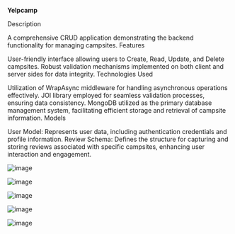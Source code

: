 **Yelpcamp**

Description

A comprehensive CRUD application demonstrating the backend functionality for managing campsites.
Features

User-friendly interface allowing users to Create, Read, Update, and Delete campsites.
Robust validation mechanisms implemented on both client and server sides for data integrity.
Technologies Used

Utilization of WrapAsync middleware for handling asynchronous operations effectively.
JOI library employed for seamless validation processes, ensuring data consistency.
MongoDB utilized as the primary database management system, facilitating efficient storage and retrieval of campsite information.
Models

User Model: Represents user data, including authentication credentials and profile information.
Review Schema: Defines the structure for capturing and storing reviews associated with specific campsites, enhancing user interaction and engagement.

![image](https://github.com/Vinit-Sikri/yelpcamp/assets/172244095/c39b5b15-674c-48b6-be1c-d9d4b936a90e)

![image](https://github.com/Vinit-Sikri/yelpcamp/assets/172244095/b8f25535-ff2c-4fae-8038-0992dc047d21)


![image](https://github.com/Vinit-Sikri/yelpcamp/assets/172244095/0eed5d8d-286a-41c4-845e-c472f41ec451)


![image](https://github.com/Vinit-Sikri/yelpcamp/assets/172244095/336c8835-841c-4342-8087-d08076c739c1)

![image](https://github.com/Vinit-Sikri/yelpcamp/assets/172244095/4b5420c5-d978-4bb2-8300-102f4d76c90f)




